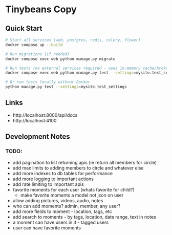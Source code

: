 # Tinybeans Copy

## Quick Start

```bash
# Start all services (web, postgres, redis, celery, flower)
docker compose up --build

# Run migrations (if needed)
docker compose exec web python manage.py migrate

# Run tests (no external services required - uses in-memory cache/broker)
docker compose exec web python manage.py test --settings=mysite.test_settings

# Or run tests locally without Docker
python manage.py test --settings=mysite.test_settings
```

## Links
- http://localhost:8000/api/docs
- http://localhost:4100

## Development Notes

### TODO:
- add pagination to list returning apis (ie return all members for circle)
- add max limits to adding members to circle and whatever else
- add more indexes to db tables for performance
- add more logging to important actions
- add rate limiting to important apis
- favorite moments for each user (whats favorite for child?)
  - make favorite moments a model not json on user
- allow adding pictures, videos, audio, notes
- who can add moments? admin, member, any user?
- add more fields to moment - location, tags, etc
- add search to moments - by tags, location, date range, text in notes
- a moment can have users in it - tagged users
- user can have favorite moments